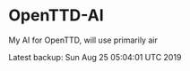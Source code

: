 # OpenTTD-AI
My AI for OpenTTD, will use primarily air

Latest backup: Sun Aug 25 05:04:01 UTC 2019
